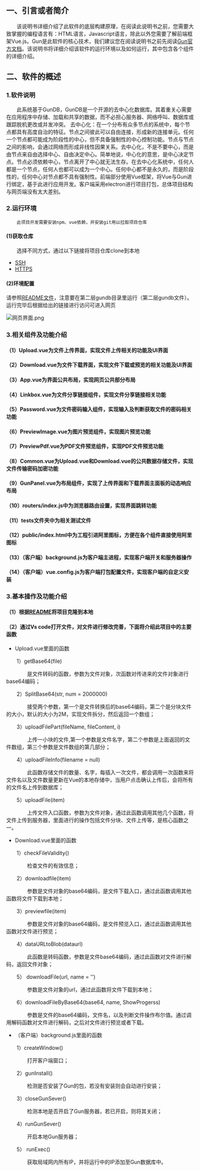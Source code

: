 ## 一、引言或者简介

  该说明书详细介绍了此软件的底层构建原理，在阅读此说明书之前，您需要大致掌握的编程语言有：HTML语言，Javascript语言，除此以外您需要了解前端框架Vue.js。Gun是此软件的核心技术，我们建议您在阅读说明书之前先阅读[Gun官方文档](https://gun.eco/docs/Todo-Dapp)。该说明书将详细介绍该软件的运行环境以及如何运行，其中包含各个组件的详细介绍。

## 二、软件的概述

### 1.软件说明

  此系统基于GunDB，GunDB是一个开源的去中心化数据库。其着重关心需要在应用程序中存储、加载和共享的数据，而不必担心服务器、网络呼叫、数据库或跟踪脱机更改或并发冲突。
去中心化：在一个分布有众多节点的系统中，每个节点都具有高度自治的特征。节点之间彼此可以自由连接，形成新的连接单元。任何一个节点都可能成为阶段性的中心，但不具备强制性的中心控制功能。节点与节点之间的影响，会通过网络而形成非线性因果关系。去中心化，不是不要中心，而是由节点来自由选择中心、自由决定中心。简单地说，中心化的意思，是中心决定节点。节点必须依赖中心，节点离开了中心就无法生存。在去中心化系统中，任何人都是一个节点，任何人也都可以成为一个中心。任何中心都不是永久的，而是阶段性的，任何中心对节点都不具有强制性。前端部分使用Vue框架，将Vue与Gun进行绑定，基于此进行应用开发。客户端采用electron进行项目打包，总体项目结构与网页端没有太大差别。

### 2.运行环境

  `此项目开发需要安装npm、vue依赖，并安装git用以拉取项目仓库`

#### (1)获取仓库

  选择不同方式，通过以下链接将项目仓库clone到本地

- [SSH]()
- [HTTPS](https://se.jisuanke.com/gun-file-shearing/code-all-right/gundb.git)

#### (2)环境配置

请参照[README文件](https://se.jisuanke.com/gun-file-shearing/code-all-right/gundb#%E4%BB%8B%E7%BB%8D)，注意要在第二层gundb目录里运行（第二层gundb文件）。
运行完毕后根据给出的链接进行访问可进入网页

![网页界面.png](https://cdn.nlark.com/yuque/0/2020/png/2142105/1596081111655-ec3f534c-7b1b-4a1c-a26c-6dd0fed24463.png#align=left&display=inline&height=891&originHeight=891&originWidth=1918&size=217169&status=done&style=none&width=1918)

### 3.相关组件及功能介绍

#### （1）Upload.vue为文件上传界面，实现文件上传相关的功能及UI界面

#### （2）Download.vue为文件下载界面，实现文件下载或预览的相关功能及UI界面

#### （3）App.vue为界面公共布局，实现网页公共部分布局

#### （4）Linkbox.vue为文件分享链接组件，实现文件分享链接相关功能

#### （5）Password.vue为文件密码输入组件，实现输入及判断获取文件的密码相关功能

#### （6）PreviewImage.vue为图片预览组件，实现图片预览功能

#### （7）PreviewPdf.vue为PDF文件预览组件，实现PDF文件预览功能

#### （8）Common.vue为Upload.vue和Download.vue的公共数据存储文件，实现文件传输密码加密功能

#### （9）GunPanel.vue为布局组件，实现了上传界面和下载界面主面板的动态响应布局

#### （10）routers/index.js中为浏览器路由设置，实现界面跳转功能

#### （11）tests文件夹中为相关测试文件

#### （12）public/index.html中为工程引进阿里图标，方便在各个组件直接使用阿里图标

#### （13）（客户端）background.js为客户端主进程，实现客户端开关和服务器操作

#### （14）（客户端）vue.config.js为客户端打包配置文件，实现客户端的自定义安装

### 3.基本操作及功能介绍

#### （1）根据[README](https://se.jisuanke.com/gun-file-shearing/code-all-right/gundb#%E4%BB%8B%E7%BB%8D)将项目克隆到本地

#### （2）通过Vs code打开文件，对文件进行修改完善，下面将介绍此项目中的主要函数

- Upload.vue里面的函数

  1）getBase64(file)

    是文件转码的函数，参数为文件对象，次函数对传进来的文件对象进行base64编码；

  2）SplitBase64(str, num = 2000000)

    接受两个参数，第一个是文件转换后的base64编码，第二个是分块文件的大小，默认的大小为2M，实现文件拆分，然后返回一个数组；

  3）uploadFilePart(fileName, fileContent, i)

    上传一小块的文件,第一个参数是文件名字，第二个参数是上面返回的文件数组，第三个参数是文件数组的第几部分；

  4）uploadFileInfo(filename = null)

    此函数存储文件的数量、名字，每插入一次文件，都会调用一次函数来将文件名以及文件数量更新在Vue的本地存储中，当用户点击确认上传后，会将所有的文件名上传到数据库；

  5）uploadFile(item)

    上传文件入口函数，参数为文件对象，通过此函数调用其他几个函数，将文件上传到服务器，里面进行的操作包括文件分块、文件上传等，是核心函数之一。


- Download.vue里面的函数

  1）checkFileValidity()

    检查文件的有效信息；

  2）downloadfile(item)

    参数是文件对象的base64编码，是文件下载入口，通过此函数调用其他函数将文件下载到本地；

  3）previewfile(item)

    参数是文件对象的base64编码，是文件预览入口，通过此函数调用其他函数对文件进行预览；

  4）dataURLtoBlob(dataurl)

    此函数是转码函数，参数是文件base64编码，通过此函数对文件进行解码，返回文件对象；

  5） downloadFile(url, name = '')

    参数是文件对象的url，通过此函数将文件下载到本地；

  6）downloadFileByBase64(base64, name, ShowProgerss)

    参数是文件的base64编码，文件名，以及判断文件操作布尔值。通过调用解码函数对文件进行解码，之后对文件进行预览或者下载。


- （客户端）background.js里面的函数

  1）createWindow()

    打开客户端窗口；

  2）gunInstall()

    检测是否安装了Gun的包，若没有安装则会自动进行安装；

  3）closeGunSever()

    检测本地是否开启了Gun服务器，若已开启，则将其关闭；

  4）runGunSever()

    开启本地Gun服务器；

  5） runExec()

    获取局域网内所有IP，并将运行中的IP添加至Gun数据库中。


